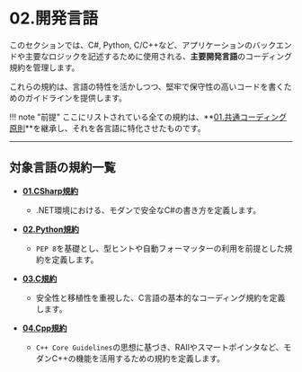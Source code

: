# 02.開発言語

このセクションでは、C#, Python, C/C++など、アプリケーションのバックエンドや主要なロジックを記述するために使用される、**主要開発言語**のコーディング規約を管理します。

これらの規約は、言語の特性を活かしつつ、堅牢で保守性の高いコードを書くためのガイドラインを提供します。

!!! note "前提"
    ここにリストされている全ての規約は、**[01.共通コーディング原則](../../01_共通/01_共通コーディング原則.md)**を継承し、それを各言語に特化させたものです。

---

## 対象言語の規約一覧

*   **[01.CSharp規約](./01_CSharp規約.md)**
    *   .NET環境における、モダンで安全なC#の書き方を定義します。

*   **[02.Python規約](./02_Python規約.md)**
    *   `PEP 8`を基礎とし、型ヒントや自動フォーマッターの利用を前提とした規約を定義します。

*   **[03.C規約](./03_C規約.md)**
    *   安全性と移植性を重視した、C言語の基本的なコーディング規約を定義します。

*   **[04.Cpp規約](./04_Cpp規約.md)**
    *   `C++ Core Guidelines`の思想に基づき、RAIIやスマートポインタなど、モダンC++の機能を活用するための規約を定義します。
